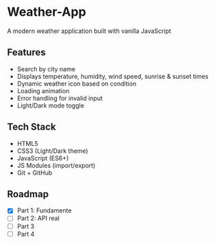 # Weather-App
A modern weather application built with vanilla JavaScript

## Features
- Search by city name
- Displays temperature, humidity, wind speed, sunrise & sunset times
- Dynamic weather icon based on condition
- Loading animation
- Error handling for invalid input
- Light/Dark mode toggle

## Tech Stack
- HTML5
- CSS3 (Light/Dark theme)
- JavaScript (ES6+)
- JS Modules (import/export)
- Git + GitHub

## Roadmap

- [x] Part 1: Fundamente
- [ ] Part 2: API real
- [ ] Part 3
- [ ] Part 4
